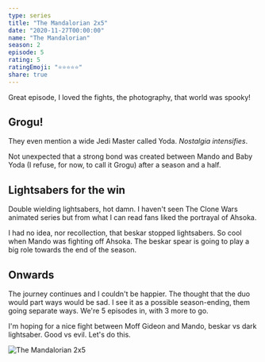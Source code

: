 ```yaml
---
type: series
title: "The Mandalorian 2x5"
date: "2020-11-27T00:00:00"
name: "The Mandalorian"
season: 2
episode: 5
rating: 5
ratingEmoji: "⭐️⭐️⭐️⭐️⭐️"
share: true
---
```


Great episode, I loved the fights, the photography, that world was spooky!

## Grogu!

They even mention a wide Jedi Master called Yoda. _Nostalgia intensifies_.

Not unexpected that a strong bond was created between Mando and Baby Yoda (I refuse, for now, to call it Grogu) after a season and a half.

## Lightsabers for the win

Double wielding lightsabers, hot damn. I haven't seen The Clone Wars animated series but from what I can read fans liked the portrayal of Ahsoka.

I had no idea, nor recollection, that beskar stopped lightsabers. So cool when Mando was fighting off Ahsoka. The beskar spear is going to play a big role towards the end of the season.

## Onwards

The journey continues and I couldn't be happier. The thought that the duo would part ways would be sad. I see it as a possible season-ending, them going separate ways. We're 5 episodes in, with 3 more to go.

I'm hoping for a nice fight between Moff Gideon and Mando, beskar vs dark lightsaber. Good vs evil. Let's do this.

![The Mandalorian 2x5](https://cldup.com/SwWZOD_ZEt.png)
